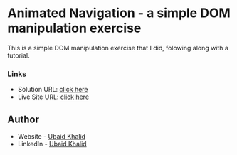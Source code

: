 # Animated Navigation - a simple DOM manipulation exercise

This is a simple DOM manipulation exercise that I did, folowing along with a tutorial.

### Links

- Solution URL: [click here](https://github.com/climaco-sarmiento/animated-navigation)
- Live Site URL: [click here](https://climaco-sarmiento.github.io/animated-navigation/)

## Author

- Website - [Ubaid Khalid](https://www.ubaidkhalid.dev)
- LinkedIn - [Ubaid Khalid](https://www.linkedin.com/in/ubaid-khalid-dev/)

